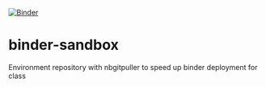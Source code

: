 [![Binder](https://mybinder.org/badge_logo.svg)](https://mybinder.org/v2/gh/yasheshshroff/binder-sandbox/HEAD)

# binder-sandbox
Environment repository with nbgitpuller to speed up binder deployment for class
